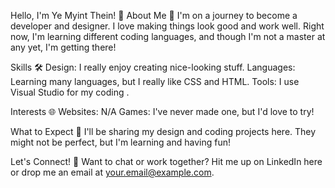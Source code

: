 Hello, I'm Ye Myint Thein! 👋
About Me 🌟
I'm on a journey to become a developer and designer. I love making things look good and work well. Right now, I'm learning different coding languages, and though I'm not a master at any yet, I'm getting there!

Skills 🛠️
Design: I really enjoy creating nice-looking stuff.
Languages: Learning many languages, but I really like CSS and HTML.
Tools: I use Visual Studio for my coding .

Interests 🌐
Websites: N/A
Games: I've never made one, but I'd love to try!

What to Expect 🚀
I'll be sharing my design and coding projects here. They might not be perfect, but I'm learning and having fun!

Let's Connect! 🤝
Want to chat or work together? Hit me up on LinkedIn here or drop me an email at your.email@example.com.
